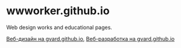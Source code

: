 # wwworker.github.io
Web design works and educational pages.

[Веб-дизайн на gvard.github.io](https://gvard.github.io/web/), [Веб-разработка на gvard.github.io](https://gvard.github.io/dev/)
